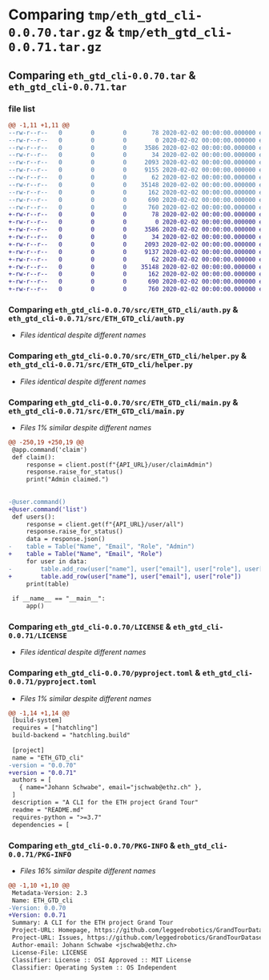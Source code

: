 # Comparing `tmp/eth_gtd_cli-0.0.70.tar.gz` & `tmp/eth_gtd_cli-0.0.71.tar.gz`

## Comparing `eth_gtd_cli-0.0.70.tar` & `eth_gtd_cli-0.0.71.tar`

### file list

```diff
@@ -1,11 +1,11 @@
--rw-r--r--   0        0        0       78 2020-02-02 00:00:00.000000 eth_gtd_cli-0.0.70/deploy.sh
--rw-r--r--   0        0        0        0 2020-02-02 00:00:00.000000 eth_gtd_cli-0.0.70/src/ETH_GTD_cli/__init__.py
--rw-r--r--   0        0        0     3586 2020-02-02 00:00:00.000000 eth_gtd_cli-0.0.70/src/ETH_GTD_cli/auth.py
--rw-r--r--   0        0        0       34 2020-02-02 00:00:00.000000 eth_gtd_cli-0.0.70/src/ETH_GTD_cli/consts.py
--rw-r--r--   0        0        0     2093 2020-02-02 00:00:00.000000 eth_gtd_cli-0.0.70/src/ETH_GTD_cli/helper.py
--rw-r--r--   0        0        0     9155 2020-02-02 00:00:00.000000 eth_gtd_cli-0.0.70/src/ETH_GTD_cli/main.py
--rw-r--r--   0        0        0       62 2020-02-02 00:00:00.000000 eth_gtd_cli-0.0.70/.gitignore
--rw-r--r--   0        0        0    35148 2020-02-02 00:00:00.000000 eth_gtd_cli-0.0.70/LICENSE
--rw-r--r--   0        0        0      162 2020-02-02 00:00:00.000000 eth_gtd_cli-0.0.70/README.md
--rw-r--r--   0        0        0      690 2020-02-02 00:00:00.000000 eth_gtd_cli-0.0.70/pyproject.toml
--rw-r--r--   0        0        0      760 2020-02-02 00:00:00.000000 eth_gtd_cli-0.0.70/PKG-INFO
+-rw-r--r--   0        0        0       78 2020-02-02 00:00:00.000000 eth_gtd_cli-0.0.71/deploy.sh
+-rw-r--r--   0        0        0        0 2020-02-02 00:00:00.000000 eth_gtd_cli-0.0.71/src/ETH_GTD_cli/__init__.py
+-rw-r--r--   0        0        0     3586 2020-02-02 00:00:00.000000 eth_gtd_cli-0.0.71/src/ETH_GTD_cli/auth.py
+-rw-r--r--   0        0        0       34 2020-02-02 00:00:00.000000 eth_gtd_cli-0.0.71/src/ETH_GTD_cli/consts.py
+-rw-r--r--   0        0        0     2093 2020-02-02 00:00:00.000000 eth_gtd_cli-0.0.71/src/ETH_GTD_cli/helper.py
+-rw-r--r--   0        0        0     9137 2020-02-02 00:00:00.000000 eth_gtd_cli-0.0.71/src/ETH_GTD_cli/main.py
+-rw-r--r--   0        0        0       62 2020-02-02 00:00:00.000000 eth_gtd_cli-0.0.71/.gitignore
+-rw-r--r--   0        0        0    35148 2020-02-02 00:00:00.000000 eth_gtd_cli-0.0.71/LICENSE
+-rw-r--r--   0        0        0      162 2020-02-02 00:00:00.000000 eth_gtd_cli-0.0.71/README.md
+-rw-r--r--   0        0        0      690 2020-02-02 00:00:00.000000 eth_gtd_cli-0.0.71/pyproject.toml
+-rw-r--r--   0        0        0      760 2020-02-02 00:00:00.000000 eth_gtd_cli-0.0.71/PKG-INFO
```

### Comparing `eth_gtd_cli-0.0.70/src/ETH_GTD_cli/auth.py` & `eth_gtd_cli-0.0.71/src/ETH_GTD_cli/auth.py`

 * *Files identical despite different names*

### Comparing `eth_gtd_cli-0.0.70/src/ETH_GTD_cli/helper.py` & `eth_gtd_cli-0.0.71/src/ETH_GTD_cli/helper.py`

 * *Files identical despite different names*

### Comparing `eth_gtd_cli-0.0.70/src/ETH_GTD_cli/main.py` & `eth_gtd_cli-0.0.71/src/ETH_GTD_cli/main.py`

 * *Files 1% similar despite different names*

```diff
@@ -250,19 +250,19 @@
 @app.command('claim')
 def claim():
     response = client.post(f"{API_URL}/user/claimAdmin")
     response.raise_for_status()
     print("Admin claimed.")
 
 
-@user.command()
+@user.command('list')
 def users():
     response = client.get(f"{API_URL}/user/all")
     response.raise_for_status()
     data = response.json()
-    table = Table("Name", "Email", "Role", "Admin")
+    table = Table("Name", "Email", "Role")
     for user in data:
-        table.add_row(user["name"], user["email"], user["role"], user["admin"])
+        table.add_row(user["name"], user["email"], user["role"])
     print(table)
 
 if __name__ == "__main__":
     app()
```

### Comparing `eth_gtd_cli-0.0.70/LICENSE` & `eth_gtd_cli-0.0.71/LICENSE`

 * *Files identical despite different names*

### Comparing `eth_gtd_cli-0.0.70/pyproject.toml` & `eth_gtd_cli-0.0.71/pyproject.toml`

 * *Files 1% similar despite different names*

```diff
@@ -1,14 +1,14 @@
 [build-system]
 requires = ["hatchling"]
 build-backend = "hatchling.build"
 
 [project]
 name = "ETH_GTD_cli"
-version = "0.0.70"
+version = "0.0.71"
 authors = [
   { name="Johann Schwabe", email="jschwab@ethz.ch" },
 ]
 description = "A CLI for the ETH project Grand Tour"
 readme = "README.md"
 requires-python = ">=3.7"
 dependencies = [
```

### Comparing `eth_gtd_cli-0.0.70/PKG-INFO` & `eth_gtd_cli-0.0.71/PKG-INFO`

 * *Files 16% similar despite different names*

```diff
@@ -1,10 +1,10 @@
 Metadata-Version: 2.3
 Name: ETH_GTD_cli
-Version: 0.0.70
+Version: 0.0.71
 Summary: A CLI for the ETH project Grand Tour
 Project-URL: Homepage, https://github.com/leggedrobotics/GrandTourDatasets
 Project-URL: Issues, https://github.com/leggedrobotics/GrandTourDatasets/issues
 Author-email: Johann Schwabe <jschwab@ethz.ch>
 License-File: LICENSE
 Classifier: License :: OSI Approved :: MIT License
 Classifier: Operating System :: OS Independent
```

